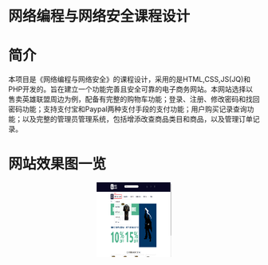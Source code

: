网络编程与网络安全课程设计
===
# 简介

  本项目是《网络编程与网络安全》的课程设计，采用的是HTML,CSS,JS(JQ)和PHP开发的。旨在建立一个功能完善且安全可靠的电子商务网站。本网站选择以售卖英雄联盟周边为例，配备有完整的购物车功能；登录、注册、修改密码和找回密码功能；支持支付宝和Paypal两种支付手段的支付功能；用户购买记录查询功能；以及完整的管理员管理系统，包括增添改查商品类目和商品，以及管理订单记录。

# 网站效果图一览
<div align=center><img width="150" height="150" src="https://github.com/XM-WANG/E-Commerce-Platform-Based-on-PHP/blob/master/images/11.png"/></div>



  
